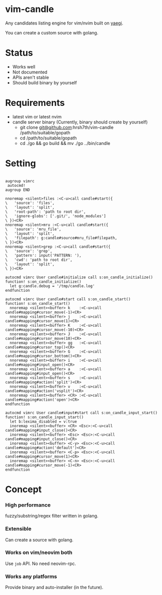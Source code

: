 # vim-candle

Any candidates listing engine for vim/nvim built on [yaegi](https://github.com/containous/yaegi).

You can create a custom source with golang.


# Status

- Works well
- Not documented
- APIs aren't stable
- Should build binary by yourself

# Requirements

- latest vim or latest nvim
- candle server binary (Currently, binary should create by yourself)
  - git clone git@github.com:hrsh7th/vim-candle /path/to/suitable/gopath
  - cd /path/to/suitable/gopath
  - cd ./go && go build && mv ./go ../bin/candle



# Setting

```viml

augroup vimrc
 autocmd!
augroup END

nnoremap <silent>files :<C-u>call candle#start({
\   'source': 'files',
\   'layout': 'split',
\   'root-path': 'path to root dir',
\   'ignore-globs': ['.git/', 'node_modules']
\ })<CR>
nnoremap <silent>mru :<C-u>call candle#start({
\   'source': 'mru_file',
\   'layout': 'split',
\   'filepath': g:candle#source#mru_file#filepath,
\ })<CR>
nnoremap <silent>grep :<C-u>call candle#start({
\   'source': 'grep',
\   'pattern': input('PATTERN: '),
\   'cwd': 'path to root dir',
\   'layout': 'split',
\ })<CR>

autocmd vimrc User candle#initialize call s:on_candle_initialize()
function! s:on_candle_initialize()
  let g:candle.debug = '/tmp/candle.log'
endfunction

autocmd vimrc User candle#start call s:on_candle_start()
function! s:on_candle_start()
  nnoremap <silent><buffer> k    :<C-u>call candle#mapping#cursor_move(-1)<CR>
  nnoremap <silent><buffer> j    :<C-u>call candle#mapping#cursor_move(1)<CR>
  nnoremap <silent><buffer> K    :<C-u>call candle#mapping#cursor_move(-10)<CR>
  nnoremap <silent><buffer> J    :<C-u>call candle#mapping#cursor_move(10)<CR>
  nnoremap <silent><buffer> gg   :<C-u>call candle#mapping#cursor_top()<CR>
  nnoremap <silent><buffer> G    :<C-u>call candle#mapping#cursor_bottom()<CR>
  nnoremap <silent><buffer> i    :<C-u>call candle#mapping#input_open()<CR>
  nnoremap <silent><buffer> a    :<C-u>call candle#mapping#input_open()<CR>
  nnoremap <silent><buffer> s    :<C-u>call candle#mapping#action('split')<CR>
  nnoremap <silent><buffer> v    :<C-u>call candle#mapping#action('vsplit')<CR>
  nnoremap <silent><buffer> <CR> :<C-u>call candle#mapping#action('open')<CR>
endfunction

autocmd vimrc User candle#input#start call s:on_candle_input_start()
function! s:on_candle_input_start()
  let b:lexima_disabled = v:true
  inoremap <silent><buffer> <CR> <Esc>:<C-u>call candle#mapping#input_close()<CR>
  inoremap <silent><buffer> <Esc> <Esc>:<C-u>call candle#mapping#input_close()<CR>
  inoremap <silent><buffer> <C-y> <Esc>:<C-u>call candle#mapping#action('default')<CR>
  inoremap <silent><buffer> <C-p> <Esc>:<C-u>call candle#mapping#cursor_move(1)<CR>
  inoremap <silent><buffer> <C-n> <Esc>:<C-u>call candle#mapping#cursor_move(-1)<CR>
endfunction
```

# Concept

### High performance
fuzzy/substring/regex filter written in golang.


### Extensible
Can create a source with golang.


### Works on vim/neovim both
Use `job` API.
No need neovim-rpc.


### Works any platforms
Provide binary and auto-installer (in the future).


